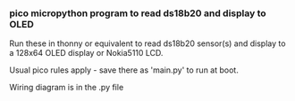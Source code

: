 ### pico micropython program to read ds18b20 and display to OLED

Run these in thonny or equivalent to read ds18b20 sensor(s)
and display to a 128x64 OLED display or Nokia5110 LCD.

Usual pico rules apply - save there as 'main.py' to run at boot.

Wiring diagram is in the .py file
